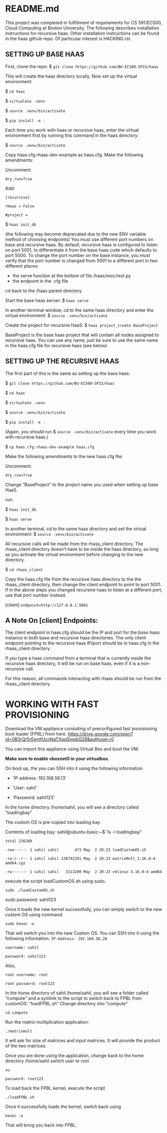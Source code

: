 README.md
=========

This project was completed in fulfillment of requirements for CS 591/EC500, Cloud Computing at Boston University.  The following describes installation instructions for recursive haas.  Other installation instructions can be found in the haas github repo.  Of particular interest is HACKING.rst.


SETTING UP BASE HAAS
--------------------  

First, clone the repo:
$ `git clone https://github.com/BU-EC500-SP15/haas`

This will create the haas directory locally.  Now set up the virtual environment:

$ `cd haas`


$ `virtualenv .venv` 

$ `source .venv/bin/activate` 

$ `pip install -e .`

Each time you work with haas or recursive haas, enter the virtual environment first by running this command in the haas directory:

$ `source .venv/bin/activate` 

Copy haas.cfg.rhaas-dev-example as haas.cfg.  Make the following amendments:

Uncomment:

`dry_run=True`

Add:

`[recursive]`

`rHaas = False`

`#project =` 

$ `haas init_db`

(the following may become deprecated due to the new ENV variable method of choosing endpoints) 
You must use different port numbers on base and recursive haas. By default, recursive haas is configured to listen on port 5001, to differentiate it from the base haas code which defaults to port 5000.  To change the port number on the base instance, you must verify that the port number is changed from 5001 to a different port in two different places:
* the serve function at the bottom of file /haas/moc/rest.py
* the endpoint in the .cfg file


cd back to the /haas parent directory

Start the base haas server:
$ `haas serve`

In another terminal window, cd to the same haas directory and enter the virtual environment:
$ `source .venv/bin/activate`

Create the project for recursive HaaS:
$ `haas project_create BaseProject`

BaseProject is the base haas project that will contain all nodes assigned to recursive haas.  You can use any name, just be sure to use the same name in the haas.cfg file for recursive haas (see below).



SETTING UP THE RECURSIVE HAAS
-----------------------------

The first part of this is the same as setting up the base haas:

$ `git clone https://github.com/BU-EC500-SP15/haas`

$ `cd haas`


$ `virtualenv .venv`

$ `source .venv/bin/activate`

$ `pip install -e .`


(Again, you should run 
$ `source .venv/bin/activate`
every time you work with recursive haas.)

$ `cp haas.cfg.rhaas-dev-example haas.cfg`


Make the following amendments to the new haas.cfg file:

Uncomment:

`dry_run=True`

Change “BaseProject” to the project name you used when setting up base HaaS.

run:

$ `haas init_db`

$ `haas serve`

In another terminal, cd to the same haas directory and set the virtual environment:
$ `source .venv/bin/activate`

All recursive calls will be made from the rhass_client directory.  The rhaas_client directory doesn’t have to be inside the haas directory, as long as you activate the virtual environment before changing to the new directory.

$ `cd rhaas_client`

Copy the haas.cfg file from the recursive haas directory to the the rhaas_client directory, then change the client endpoint to point to port 5001.  If in the above steps you changed recursive haas to listen at a different port, use that port number instead.

[client]
`endpoint=http://127.0.0.1:5001`


A Note On [client] Endpoints:
-----------------------------

The client endpoint in haas.cfg should be the IP and port for the *base haas* instance in both base and recursive haas directories.  The only client endpoint pointing to the recursive haas IP/port should be in haas.cfg in the rhaas_client directory.

If you type a haas command from a terminal that is currently inside the recursive haas directory, it will be run on base haas, even if it is a non-recursive call.

For this reason, all commands interacting with rhaas should be run from the rhaas_client directory.



WORKING WITH FAST PROVISIONING
==============================

Download the VM appliance consisting of preconfigured fast provisioning boot loader (FPBL) from here. 
https://drive.google.com/open?id=0B3rQr5rEemfUcnNaTXpqSmpkQ28&authuser=0

You can import this appliance using Virtual Box and boot the VM.

**Make sure to enable vboxnet0 in your virtualbox.**

On boot up, the you can SSH into it using the following information

* 'IP address: 192.168.56.13'

* 'User: sahil'

* 'Password: sahil123'


In the home directory /home/sahil, you will see a directory called “loadingbay”

The custom OS is pre-copied into loading bay.



Contents of loading bay:
sahil@ubuntu-basic:~$ 'ls -l loadingbay/'

`total 236200`

`-rwx------ 1 sahil sahil       473 May  2 20:23 loadCustomOS.sh`

`-rw-r--r-- 1 sahil sahil 238742291 May  2 20:23 matrixMult_3.16.0-4-amd64.cgz`

`-rw------- 1 sahil sahil   3113200 May  2 20:23 vmlinuz-3.16.0-4-amd64`


execute the script loadCustomOS.sh using sudo.

`sudo ./loadCustomOS.sh`

sudo password: sahil123

Once it loads the new kernel successfully,
you can simply switch to the new custom OS using command.

`sudo kexec -e`

That will switch you into the new Custom OS. 
You can SSH into it using the following information.
`IP-Address: 192.168.56.20`

`username: sahil`

`password: sahil123`


Also,

`root username: root`

`root password: root123`

In the home directory of sahil /home/sahil, you will see a folder called “compute” and a symlink to the script to switch back to FPBL from customOS: “loadFPBL.sh”
Change directory into “compute”

`cd compute`

Run the matrix multiplication application:

`./matrixmult`
    
It will ask for size of matrices and input matrices.
It will provide the product of the two matrices.

Once you are done using the application, change back to the home directory /home/sahil
switch user to root

`su`

`password: root123`


To load back the FPBL kernel, execute the script

`./loadFPBL.sh`

Once it successfully loads the kernel, switch back using

`kexec -e `

That will bring you back into FPBL. 

